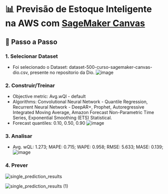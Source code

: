 # 📊 Previsão de Estoque Inteligente na AWS com [SageMaker Canvas](https://aws.amazon.com/pt/sagemaker/canvas/)

## 🚀 Passo a Passo

### 1. Selecionar Dataset

- Foi selecionado o Dataset: dataset-500-curso-sagemaker-canvas-dio.csv, presente no repositorio da Dio.
  ![image](https://github.com/user-attachments/assets/79e2d621-fe00-4e23-83a9-0c61a6dfe6b5)
  

### 2. Construir/Treinar

- Objective metric: Avg.wQl - default
- Algorithms: Convolutional Neural Network - Quantile Regression,  Recurrent Neural Network - DeepAR+, Prophet, Autoregressive Integrated Moving Average, Amazon Forecast Non-Parametric Time Series, Exponential Smoothing (ETS)
Statistical.
- Forecast quantiles: 0.10, 0.50, 0.90
  ![image](https://github.com/user-attachments/assets/eaade7d1-ce41-4bf5-afd1-6943bcb5daf1)


### 3. Analisar

-   Avg. wQL: 1.273; MAPE: 0.715; WAPE: 0.958; RMSE: 5.633; MASE: 0.139;
![image](https://github.com/user-attachments/assets/872432c0-d00f-44fe-bc6d-7ef69aad5b73)


### 4. Prever

![single_prediction_results](https://github.com/user-attachments/assets/46b4ffee-08a6-4385-b8ca-7bb85ee454fb)

![single_prediction_results (1)](https://github.com/user-attachments/assets/f86f0a97-de4b-470c-89f8-99cd8f5ecc8d)

